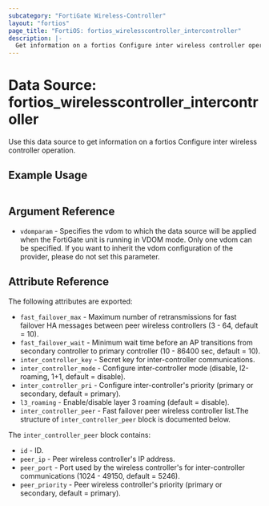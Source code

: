 ```yaml
---
subcategory: "FortiGate Wireless-Controller"
layout: "fortios"
page_title: "FortiOS: fortios_wirelesscontroller_intercontroller"
description: |-
  Get information on a fortios Configure inter wireless controller operation.
---
```


# Data Source: fortios_wirelesscontroller_intercontroller
Use this data source to get information on a fortios Configure inter wireless controller operation.


## Example Usage

```hcl

```

## Argument Reference

* `vdomparam` - Specifies the vdom to which the data source will be applied when the FortiGate unit is running in VDOM mode. Only one vdom can be specified. If you want to inherit the vdom configuration of the provider, please do not set this parameter.

## Attribute Reference

The following attributes are exported:

* `fast_failover_max` - Maximum number of retransmissions for fast failover HA messages between peer wireless controllers (3 - 64, default = 10).
* `fast_failover_wait` - Minimum wait time before an AP transitions from secondary controller to primary controller (10 - 86400 sec, default = 10).
* `inter_controller_key` - Secret key for inter-controller communications.
* `inter_controller_mode` - Configure inter-controller mode (disable, l2-roaming, 1+1, default = disable).
* `inter_controller_pri` - Configure inter-controller's priority (primary or secondary, default = primary).
* `l3_roaming` - Enable/disable layer 3 roaming (default = disable).
* `inter_controller_peer` - Fast failover peer wireless controller list.The structure of `inter_controller_peer` block is documented below.

The `inter_controller_peer` block contains:

* `id` - ID.
* `peer_ip` - Peer wireless controller's IP address.
* `peer_port` - Port used by the wireless controller's for inter-controller communications (1024 - 49150, default = 5246).
* `peer_priority` - Peer wireless controller's priority (primary or secondary, default = primary).
